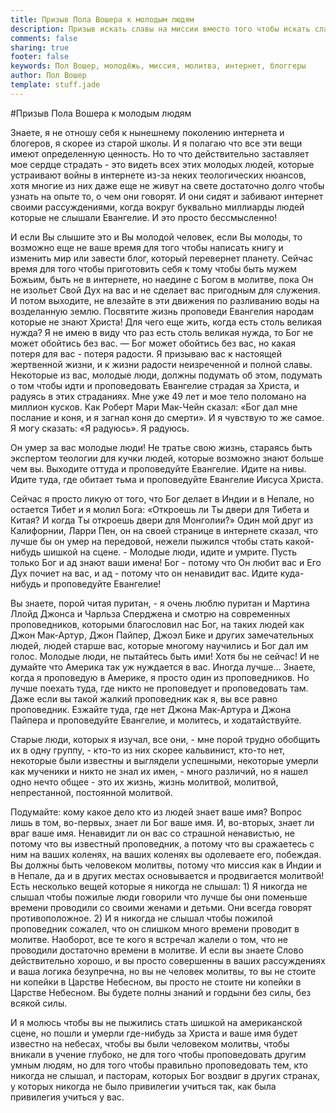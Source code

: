 ```yaml
---
title: Призыв Пола Вошера к молодым людям
description: Призыв искать славы на миссии вместо того чтобы искать славы на страницах интернета.
comments: false
sharing: true
footer: false
keywords: Пол Вошер, молодёжь, миссия, молитва, интернет, блоггеры
author: Пол Вошер
template: stuff.jade
---
```


#Призыв Пола Вошера к молодым людям

Знаете, я не отношу себя к нынешнему поколению интернета и блогеров, я скорее из старой школы. И я полагаю что все эти вещи имеют определенную ценность. Но то что действительно заставляет мое сердце страдать - это видеть всех этих молодых людей, которые устраивают войны в интернете из-за неких теологических нюансов, хотя многие из них даже еще не живут на свете достаточно долго чтобы узнать на опыте то, о чем они говорят. И они сидят и забивают интернет своими рассуждениями, когда вокруг буквально миллиарды людей которые не слышали Евангелие. И это просто бессмысленно!

И если Вы слышите это и Вы молодой человек, если Вы молоды, то возможно еще не ваше время для того чтобы написать книгу и изменить мир или завести блог, который перевернет планету. Сейчас время для того чтобы приготовить себя к тому чтобы быть мужем Божьим, быть не в интернете, но наедине с Богом в молитве, пока Он не изольет Свой Дух на вас и не сделает вас пригодным для служения. И потом выходите, не влезайте в эти движения по разливанию воды на возделанную землю. Посвятите жизнь проповеди Евангелия народам которые не знают Христа! Для чего еще жить, когда есть столь великая нужда? Я не имею в виду что раз есть столь великая нужда, то Бог не может обойтись без вас. — Бог может обойтись без вас, но какая потеря для вас - потеря радости. Я призываю вас к настоящей жертвенной жизни, и к жизни радости неизреченной и полной славы. Некоторые из вас, молодые люди, должны подумать об этом, подумать о том чтобы идти и проповедовать Евангелие страдая за Христа, и радуясь в этих страданиях. Мне уже 49 лет и мое тело поломано на миллион кусков. Как Роберт Мари Мак-Чейн сказал: «Бог дал мне послание и коня, и я загнал коня до смерти». И я чувствую то же самое. Я могу сказать: «Я радуюсь». Я радуюсь.

Он умер за вас молодые люди! Не тратье свою жизнь, стараясь быть экспертом теологии для кучки людей, которые возможно знают больше чем вы. Выходите оттуда и проповедуйте Евангелие. Идите на нивы. Идите туда, где обитает тьма и проповедуйте Евангелие Иисуса Христа.

Сейчас я просто ликую от того, что Бог делает в Индии и в Непале, но остается Тибет и я молил Бога: «Откроешь ли Ты двери для Тибета и Китая? И когда Ты откроешь двери для Монголии?» Один мой друг из Калифорнии, Ларри Пен, он на своей странице в интернете сказал, что лучше бы он умер на передовой, нежели пыжился чтобы стать какой-нибудь шишкой на сцене. - Молодые люди, идите и умрите. Пусть только Бог и ад знают ваши имена! Бог - потому что Он любит вас и Его Дух почиет на вас, и ад - потому что он ненавидит вас. Идите куда-нибудь и проповедуйте Евангелие!

Вы знаете, порой читая пуритан, - я очень люблю пуритан и Мартина Ллойд Джонса и Чарльза Сперджена и смотрю на современных проповедников, которыми благословил нас Бог, на таких людей как Джон Мак-Артур, Джон Пайпер, Джоэл Бике и других замечательных людей, людей старше вас, которые многому научились и Бог дал им голос. Молодые люди, не пытайтесь быть ими! Хотя бы не сейчас! И не думайте что Америка так уж нуждается в вас. Иногда лучше… Знаете, когда я проповедую в Америке, я просто один из проповедников. Но лучше поехать туда, где никто не проповедует и проповедовать там. Даже если вы такой жалкий проповедник как я, вы все равно проповедник. Езжайте туда, где нет Джона Мак-Артура и Джона Пайпера и проповедуйте Евангелие, и молитесь, и ходатайствуйте.

Старые люди, которых я изучал, все они, - мне порой трудно обобщить их в одну группу, - кто-то из них скорее кальвинист, кто-то нет, некоторые были известны и выглядели успешными, некоторые умерли как мученики и никто не знал их имен, - много различий, но я нашел одно нечто общее - это их жизнь, жизнь молитвой, молитвой, непрестанной, постоянной молитвой.

Подумайте: кому какое дело кто из людей знает ваше имя? Вопрос лишь в том, во-первых, знает ли Бог ваше имя. И, во-вторых, знает ли враг ваше имя. Ненавидит ли он вас со страшной ненавистью, не потому что вы известный проповедник, а потому что вы сражаетесь с ним на ваших коленях, на ваших коленях вы одолеваете его, побеждая. Вы должны быть человеком молитвы, потому что миссия как в Индии и в Непале, да и в других местах основывается и продвигается молитвой! Есть несколько вещей которые я никогда не слышал: 1) Я никогда не слышал чтобы пожилые люди говорили что лучше бы они поменьше времени проводили со своими женами и детьми. Они всегда говорят противоположное. 2) И я никогда не слышал чтобы пожилой проповедник сожалел, что он слишком много времени проводит в молитве. Наоборот, все те кого я встречал жалели о том, что не проводили достаточно времени в молитве. И если вы знаете Слово действительно хорошо, и вы просто совершенны в ваших рассуждениях и ваша логика безупречна, но вы не человек молитвы, то вы не стоите ни копейки в Царстве Небесном, вы просто не стоите ни копейки в Царстве Небесном. Вы будете полны знаний и гордыни без силы, без всякой силы.

И я молюсь чтобы вы не пыжились стать шишкой на американской сцене, но пошли и умерли где-нибудь за Христа и ваше имя будет известно на небесах, чтобы вы были человеком молитвы, чтобы вникали в учение глубоко, не для того чтобы проповедовать другим умным людям, но для того чтобы правильно проповедовать тем, кто никогда не слышал, и пасторам, которых Бог воздвиг в других странах, у которых никогда не было привилегии учиться так, как была привилегия учиться у вас.
